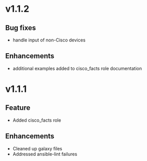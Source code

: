 # v1.1.2

## Bug fixes

- handle input of non-Cisco devices

## Enhancements

- additional examples added to cisco_facts role documentation

# v1.1.1

## Feature

- Added cisco_facts role

## Enhancements

- Cleaned up galaxy files
- Addressed ansible-lint failures